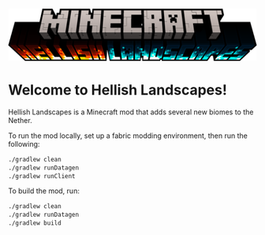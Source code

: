 ![Hellish Landscapes Title Image](./src/main/resources/assets/hellishlandscapes/title.png)

# Welcome to Hellish Landscapes!

Hellish Landscapes is a Minecraft mod that adds several new biomes to the Nether.

To run the mod locally, set up a fabric modding environment, then run the following:

```bash
./gradlew clean
./gradlew runDatagen
./gradlew runClient
```

To build the mod, run:

```bash
./gradlew clean
./gradlew runDatagen
./gradlew build
```
